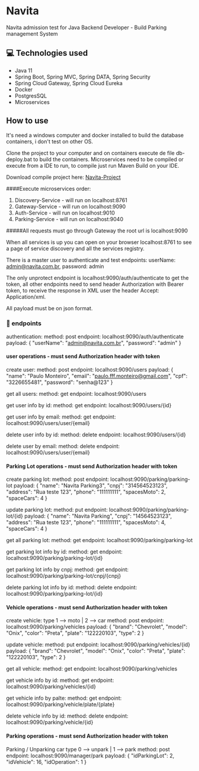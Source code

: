 # Navita
Navita admission test for Java Backend Developer - Build Parking management System

## :computer: Technologies used
<ul>
  <li>Java 11</li>
  <li>Spring Boot, Spring MVC, Spring DATA, Spring Security
  <li>Spring Cloud Gateway, Spring Cloud Eureka</li>
  <li>Docker</li>
  <li>PostgresSQL</li>
  <li>Microservices</li>
</ul>

## How to use
It's need a windows computer and docker installed to build the database containers, i don't test on other OS.

Clone the project to your computer and on containers execute de file db-deploy.bat to build the containers. Microservices need to be compiled or execute from a IDE to run, to compile just run Maven Build on your IDE.

Download compile project here: <a href="https://drive.google.com/drive/folders/1tdpALzb6wPv-Z16MysNUDrN7fcbxM8nt?usp=sharing"> Navita-Project</a>

####Execute microservices order:
<ol>
  <li>Discovery-Service - will run on localhost:8761</li>
  <li>Gateway-Service - will run on localhost:9090</li>
  <li>Auth-Service - will run on localhost:9010</li>
  <li>Parking-Service - will run on localhost:9040</li>
</ol>

#####All requests must go through Gateway the root url is localhost:9090

When all services is up you can open on your browser localhost:8761 to see a page of service discovery and all the services registry.

There is a master user to authenticate and test endpoints:
userName: admin@navita.com.br, password: admin

The only unprotect endpoint is localhost:9090/auth/authenticate to get the token, all other endpoints need to send header Authorization with Bearer token, to receive the response in XML user the header Accept: Application/xml.

All payload must be on json format.

### :link: endpoints
authentication: 
method: post
endpoint: localhost:9090/auth/authenticate
payload: {
	"userName": "admin@navita.com.br",
	"password": "admin"
}

#### user operations - must send Authorization header with token

create user: 
method: post
endpoint: localhost:9090/users
payload: {
	"name": "Paulo Monteiro",
  "email": "paulo.fff.monteiro@gmail.com",
  "cpf": "3226655481",
  "password": "senha@123"
}

get all users: 
method: get
endpoint: localhost:9090/users

get user info by id: 
method: get
endpoint: localhost:9090/users/{id}

get user info by email: 
method: get
endpoint: localhost:9090/users/user/{email}

delete user info by id: 
method: delete
endpoint: localhost:9090/users/{id}

delete user by email: 
method: delete
endpoint: localhost:9090/users/user/{email}

#### Parking Lot operations - must send Authorization header with token
create parking lot: 
method: post
endpoint: localhost:9090/parking/parking-lot
payload: {
	"name": "Navita Parking3",
	"cnpj": "314564523123",
	"address": "Rua teste 123",
	"phone": "111111111",
	"spacesMoto": 2,
	"spaceCars": 4
}

update parking lot:
method: put
endpoint: localhost:9090/parking/parking-lot/{id}
payload: {
	"name": "Navita Parking",
	"cnpj": "14564523123",
	"address": "Rua teste 123",
	"phone": "111111111",
	"spacesMoto": 4,
	"spaceCars": 4
}

get all parking lot: 
method: get
endpoint: localhost:9090/parking/parking-lot

get parking lot info by id: 
method: get
endpoint: localhost:9090/parking/parking-lot/{id}

get parking lot info by cnpj: 
method: get
endpoint: localhost:9090/parking/parking-lot/cnpj/{cnpj}

delete parking lot info by id: 
method: delete
endpoint: localhost:9090/parking/parking-lot/{id}

#### Vehicle operations - must send Authorization header with token
create vehicle: 
type 1 --> moto | 2 --> car
method: post
endpoint: localhost:9090/parking/vehicles
payload: {
	"brand": "Chevrolet",
  "model": "Onix",
  "color": "Preta",
  "plate": "122220103",
  "type":  2
}

update vehicle:
method: put
endpoint: localhost:9090/parking/vehicles/{id}
payload: {
	"brand": "Chevrolet",
  "model": "Onix",
  "color": "Preta",
  "plate": "122220103",
  "type":  2
}

get all vehicle: 
method: get
endpoint: localhost:9090/parking/vehicles

get vehicle info by id: 
method: get
endpoint: localhost:9090/parking/vehicles/{id}

get vehicle info by palte: 
method: get
endpoint: localhost:9090/parking/vehicle/plate/{plate}

delete vehicle info by id: 
method: delete
endpoint: localhost:9090/parking/vehicle/{id}

#### Parking operations - must send Authorization header with token
Parking / Unparking car
type 0 --> unpark | 1 --> park
method: post
endpoint: localhost:9090/manager/park
payload: {
	"idParkingLot": 2,
	"idVehicle": 16,
	"idOperation": 1
}